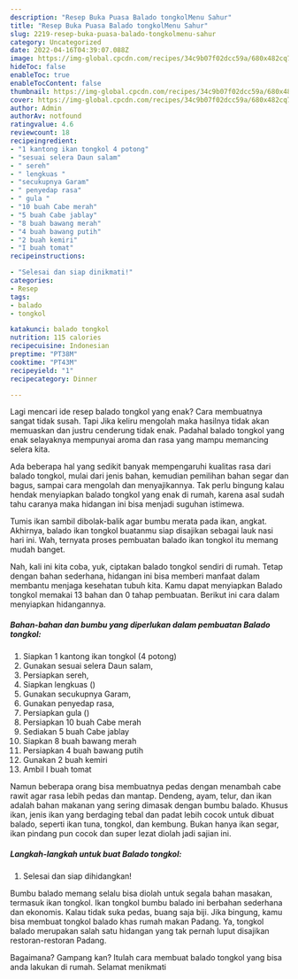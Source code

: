 ```yaml
---
description: "Resep Buka Puasa Balado tongkolMenu Sahur"
title: "Resep Buka Puasa Balado tongkolMenu Sahur"
slug: 2219-resep-buka-puasa-balado-tongkolmenu-sahur
category: Uncategorized
date: 2022-04-16T04:39:07.088Z
image: https://img-global.cpcdn.com/recipes/34c9b07f02dcc59a/680x482cq70/balado-tongkol-foto-resep-utama.jpg
hideToc: false
enableToc: true
enableTocContent: false
thumbnail: https://img-global.cpcdn.com/recipes/34c9b07f02dcc59a/680x482cq70/balado-tongkol-foto-resep-utama.jpg
cover: https://img-global.cpcdn.com/recipes/34c9b07f02dcc59a/680x482cq70/balado-tongkol-foto-resep-utama.jpg
author: Admin
authorAv: notfound
ratingvalue: 4.6
reviewcount: 18
recipeingredient:
- "1 kantong ikan tongkol 4 potong"
- "sesuai selera Daun salam"
- " sereh"
- " lengkuas "
- "secukupnya Garam"
- " penyedap rasa"
- " gula "
- "10 buah Cabe merah"
- "5 buah Cabe jablay"
- "8 buah bawang merah"
- "4 buah bawang putih"
- "2 buah kemiri"
- "I buah tomat"
recipeinstructions:

- "Selesai dan siap dinikmati!"
categories:
- Resep
tags:
- balado
- tongkol

katakunci: balado tongkol 
nutrition: 115 calories
recipecuisine: Indonesian
preptime: "PT38M"
cooktime: "PT43M"
recipeyield: "1"
recipecategory: Dinner

---
```



Lagi mencari ide resep balado tongkol yang enak? Cara membuatnya sangat tidak susah. Tapi Jika keliru mengolah maka hasilnya tidak akan memuaskan dan justru cenderung tidak enak. Padahal balado tongkol yang enak selayaknya mempunyai aroma dan rasa yang mampu memancing selera kita.


Ada beberapa hal yang sedikit banyak mempengaruhi kualitas rasa dari balado tongkol, mulai dari jenis bahan, kemudian pemilihan bahan segar dan bagus, sampai cara mengolah dan menyajikannya. Tak perlu bingung kalau hendak menyiapkan balado tongkol yang enak di rumah, karena asal sudah tahu caranya maka hidangan ini bisa menjadi suguhan istimewa.

Tumis ikan sambil dibolak-balik agar bumbu merata pada ikan, angkat. Akhirnya, balado ikan tongkol buatanmu siap disajikan sebagai lauk nasi hari ini. Wah, ternyata proses pembuatan balado ikan tongkol itu memang mudah banget.


Nah, kali ini kita coba, yuk, ciptakan balado tongkol sendiri di rumah. Tetap dengan bahan sederhana, hidangan ini bisa memberi manfaat dalam membantu menjaga kesehatan tubuh kita. Kamu dapat menyiapkan Balado tongkol memakai 13 bahan dan 0 tahap pembuatan. Berikut ini cara dalam menyiapkan hidangannya.

<!--inarticleads1-->

##### Bahan-bahan dan bumbu yang diperlukan dalam pembuatan Balado tongkol:

1. Siapkan 1 kantong ikan tongkol (4 potong)
1. Gunakan sesuai selera Daun salam,
1. Persiapkan  sereh,
1. Siapkan  lengkuas ()
1. Gunakan secukupnya Garam,
1. Gunakan  penyedap rasa,
1. Persiapkan  gula ()
1. Persiapkan 10 buah Cabe merah
1. Sediakan 5 buah Cabe jablay
1. Siapkan 8 buah bawang merah
1. Persiapkan 4 buah bawang putih
1. Gunakan 2 buah kemiri
1. Ambil I buah tomat


Namun beberapa orang bisa membuatnya pedas dengan menambah cabe rawit agar rasa lebih pedas dan mantap. Dendeng, ayam, telur, dan ikan adalah bahan makanan yang sering dimasak dengan bumbu balado. Khusus ikan, jenis ikan yang berdaging tebal dan padat lebih cocok untuk dibuat balado, seperti ikan tuna, tongkol, dan kembung. Bukan hanya ikan segar, ikan pindang pun cocok dan super lezat diolah jadi sajian ini. 

<!--inarticleads2-->

##### Langkah-langkah untuk buat Balado tongkol:


1. Selesai dan siap dihidangkan!

Bumbu balado memang selalu bisa diolah untuk segala bahan masakan, termasuk ikan tongkol. Ikan tongkol bumbu balado ini berbahan sederhana dan ekonomis. Kalau tidak suka pedas, buang saja biji. Jika bingung, kamu bisa membuat tongkol balado khas rumah makan Padang. Ya, tongkol balado merupakan salah satu hidangan yang tak pernah luput disajikan restoran-restoran Padang. 

Bagaimana? Gampang kan? Itulah cara membuat balado tongkol yang bisa anda lakukan di rumah. Selamat menikmati
